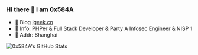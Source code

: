 ### Hi there 👋 I am 0x584A


- 💬 Blog  [jgeek.cn](https://jgeek.cn/)
- 💬 Info: PHPer & Full Stack Developer & Party A Infosec Engineer & NISP 1
- 💬 Addr: Shanghai


![0x584A's GitHub Stats](https://github-readme-stats.vercel.app/api?username=0x584A&show_icons=true&hide_title=true&title_color=fff&icon_color=79ff97&text_color=9f9f9f&bg_color=151515)

